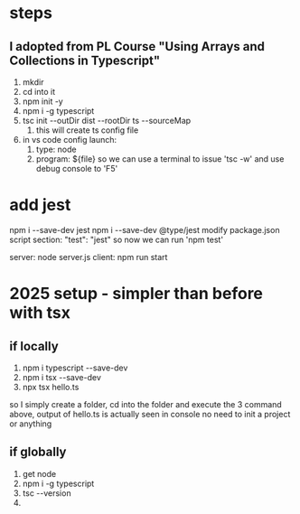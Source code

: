 # steps
## I adopted from PL Course "Using Arrays and Collections in Typescript"
1. mkdir
2. cd into it
3. npm init -y
4. npm i -g typescript
5. tsc init --outDir dist --rootDir ts --sourceMap
	1. this will create ts config file
6. in vs code config launch: 
	1. type: node
	2. program: ${file}
		so we can use a terminal to issue 'tsc -w' 
		and use debug console to 'F5'

# add jest
npm i --save-dev jest
npm i --save-dev @type/jest
modify package.json script section: "test": "jest"
	so now we can run 'npm test'




server:
node server.js
client:
npm run start


# 2025 setup - simpler than before with tsx

## if locally
1. npm i typescript --save-dev
2. npm i tsx --save-dev
3. npx tsx hello.ts

so I simply create a folder, cd into the folder and execute the 3 command above, output of hello.ts is actually seen in console
no need to init a project or anything
## if globally
1. get node
2. npm i -g typescript
3. tsc --version
4. 